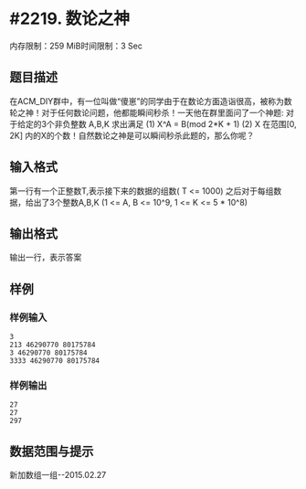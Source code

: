# #2219. 数论之神

内存限制：259 MiB时间限制：3 Sec

## 题目描述

在ACM_DIY群中，有一位叫做&ldquo;傻崽&rdquo;的同学由于在数论方面造诣很高，被称为数轮之神！对于任何数论问题，他都能瞬间秒杀！一天他在群里面问了一个神题: 对于给定的3个非负整数 A,B,K 求出满足 (1) X^A = B(mod 2*K + 1) (2) X 在范围[0, 2K] 内的X的个数！自然数论之神是可以瞬间秒杀此题的，那么你呢？

## 输入格式

第一行有一个正整数T,表示接下来的数据的组数( T <= 1000) 之后对于每组数据，给出了3个整数A,B,K (1 <= A, B <= 10^9, 1 <= K <= 5 * 10^8)

## 输出格式

输出一行，表示答案

## 样例

### 样例输入

    
    3
    213 46290770 80175784
    3 46290770 80175784
    3333 46290770 80175784
    
    
    

### 样例输出

    
    27
    27
    297
    

## 数据范围与提示

 新加数组一组--2015.02.27
